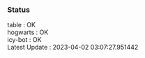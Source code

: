 ### Status


table : OK  
hogwarts : OK  
icy-bot : OK  
Latest Update : 2023-04-02 03:07:27.951442
